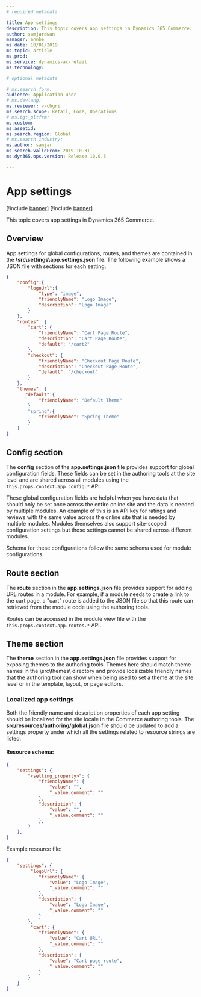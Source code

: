 ```yaml
---
# required metadata

title: App settings
description: This topic covers app settings in Dynamics 365 Commerce.
author: samjarawan
manager: annbe
ms.date: 10/01/2019
ms.topic: article
ms.prod: 
ms.service: dynamics-ax-retail
ms.technology: 

# optional metadata

# ms.search.form: 
audience: Application user
# ms.devlang: 
ms.reviewer: v-chgri
ms.search.scope: Retail, Core, Operations
# ms.tgt_pltfrm: 
ms.custom: 
ms.assetid: 
ms.search.region: Global
# ms.search.industry: 
ms.author: samjar
ms.search.validFrom: 2019-10-31
ms.dyn365.ops.version: Release 10.0.5

---
```

# App settings

[!include [banner](../includes/preview-banner.md)]
[!include [banner](../includes/banner.md)]

This topic covers app settings in Dynamics 365 Commerce.

## Overview

App settings for global configurations, routes, and themes are contained in the **\src\settings\app.settings.json** file. The following example shows a JSON file with sections for each setting.

```json
{
    "config":{
        "logoUrl":{
            "type": "image",
            "friendlyName": "Logo Image",
            "description": "Logo Image"
        }
    },
    "routes": {
        "cart": {
            "friendlyName": "Cart Page Route",
            "description": "Cart Page Route",
            "default": "/cart2"
        },
        "checkout": {
            "friendlyName": "Checkout Page Route",
            "description": "Checkout Page Route",
            "default": "/checkout"
        }
    },
    "themes": {
       "default":{
            "friendlyName": "Default Theme"
        }
        "spring":{
            "friendlyName": "Spring Theme"
        }
    }
}
```

## Config section

The **config** section of the **app.settings.json** file provides support for global configuration fields. These fields can be set in the authoring tools at the site level and are shared across all modules using the `this.props.context.app.config.*` API.  

These global configuration fields are helpful when you have data that should only be set once across the entire online site and the data is needed by multiple modules. An example of this is an API key for ratings and reviews with the same value across the online site that is needed by multiple modules. Modules themselves also support site-scoped configuration settings but those settings cannot be shared across different modules.  

Schema for these configurations follow the same schema used for module configurations.

## Route section

The **route** section in the **app.settings.json** file provides support for adding URL routes in a module. For example, if a module needs to create a link to the cart page, a "cart" route is added to the JSON file so that this route can retrieved from the module code using the authoring tools.

Routes can be accessed in the module view file with the `this.props.context.app.routes.*` API.

## Theme section

The **theme** section in the **app.settings.json** file provides support for exposing themes to the authoring tools. Themes here should match theme names in the \src\themes\ directory and provide localizable friendly names that the authoring tool can show when being used to set a theme at the site level or in the template, layout, or page editors.

### Localized app settings

Both the friendly name and description properties of each app setting should be localized for the site locale in the Commerce authoring tools. The **src/resources/authoring/global.json** file should be updated to add a settings property under which all the settings related to resource strings are listed.

#### Resource schema:
```json
{
    "settings": {
        "<setting_property>": {
            "friendlyName": {
                "value": "",
                "_value.comment": ""
            },
            "description": {
                "value": "",
                "_value.comment": ""
            },
        }
    },
}
```

Example resource file:

``` json
{
    "settings": {
         "logoUrl": {
            "friendlyName": {
                "value": "Logo Image",
                "_value.comment": ""
            },
            "description": {
                "value": "Logo Image",
                "_value.comment": ""
            }
        },
         "cart": {
            "friendlyName": {
                "value": "Cart URL",
                "_value.comment": ""
            },
            "description": {
                "value": "Cart page route",
                "_value.comment": ""
            }
        }
    }
}
```
